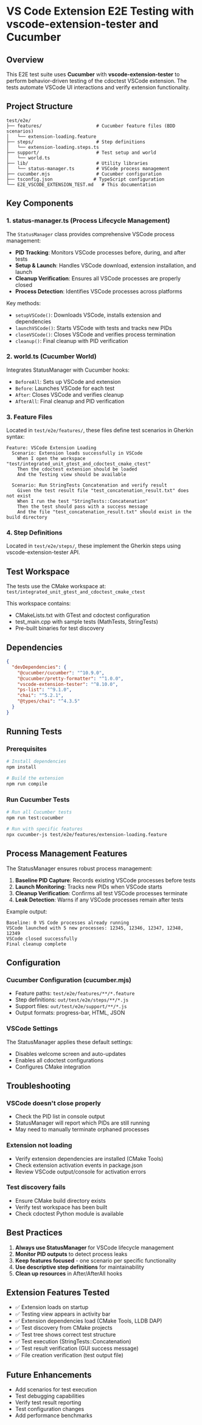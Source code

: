 # VS Code Extension E2E Testing with vscode-extension-tester and Cucumber

## Overview

This E2E test suite uses **Cucumber** with **vscode-extension-tester** to perform behavior-driven testing of the cdoctest VSCode extension. The tests automate VSCode UI interactions and verify extension functionality.

## Project Structure

```
test/e2e/
├── features/                    # Cucumber feature files (BDD scenarios)
│   └── extension-loading.feature
├── steps/                       # Step definitions
│   └── extension-loading.steps.ts
├── support/                     # Test setup and world
│   └── world.ts
├── lib/                         # Utility libraries
│   └── status-manager.ts        # VSCode process management
├── cucumber.mjs                 # Cucumber configuration
├── tsconfig.json               # TypeScript configuration
└── E2E_VSCODE_EXTENSION_TEST.md   # This documentation
```

## Key Components

### 1. **status-manager.ts** (Process Lifecycle Management)

The `StatusManager` class provides comprehensive VSCode process management:

- **PID Tracking**: Monitors VSCode processes before, during, and after tests
- **Setup & Launch**: Handles VSCode download, extension installation, and launch
- **Cleanup Verification**: Ensures all VSCode processes are properly closed
- **Process Detection**: Identifies VSCode processes across platforms

Key methods:
- `setupVSCode()`: Downloads VSCode, installs extension and dependencies
- `launchVSCode()`: Starts VSCode with tests and tracks new PIDs
- `closeVSCode()`: Closes VSCode and verifies process termination
- `cleanup()`: Final cleanup with PID verification

### 2. **world.ts** (Cucumber World)

Integrates StatusManager with Cucumber hooks:
- `BeforeAll`: Sets up VSCode and extension
- `Before`: Launches VSCode for each test
- `After`: Closes VSCode and verifies cleanup
- `AfterAll`: Final cleanup and PID verification

### 3. **Feature Files**

Located in `test/e2e/features/`, these files define test scenarios in Gherkin syntax:

```gherkin
Feature: VSCode Extension Loading
  Scenario: Extension loads successfully in VSCode
    When I open the workspace "test/integrated_unit_gtest_and_cdoctest_cmake_ctest"
    Then the cdoctest extension should be loaded
    And the Testing view should be available
    
  Scenario: Run StringTests Concatenation and verify result
    Given the test result file "test_concatenation_result.txt" does not exist
    When I run the test "StringTests::Concatenation"
    Then the test should pass with a success message
    And the file "test_concatenation_result.txt" should exist in the build directory
```

### 4. **Step Definitions**

Located in `test/e2e/steps/`, these implement the Gherkin steps using vscode-extension-tester API.

## Test Workspace

The tests use the CMake workspace at:
`test/integrated_unit_gtest_and_cdoctest_cmake_ctest`

This workspace contains:
- CMakeLists.txt with GTest and cdoctest configuration
- test_main.cpp with sample tests (MathTests, StringTests)
- Pre-built binaries for test discovery

## Dependencies

```json
{
  "devDependencies": {
    "@cucumber/cucumber": "^10.9.0",
    "@cucumber/pretty-formatter": "^1.0.0",
    "vscode-extension-tester": "^8.10.0",
    "ps-list": "^9.1.0",
    "chai": "^5.2.1",
    "@types/chai": "^4.3.5"
  }
}
```

## Running Tests

### Prerequisites
```bash
# Install dependencies
npm install

# Build the extension
npm run compile
```

### Run Cucumber Tests
```bash
# Run all Cucumber tests
npm run test:cucumber

# Run with specific features
npx cucumber-js test/e2e/features/extension-loading.feature
```

## Process Management Features

The StatusManager ensures robust process management:

1. **Baseline PID Capture**: Records existing VSCode processes before tests
2. **Launch Monitoring**: Tracks new PIDs when VSCode starts
3. **Cleanup Verification**: Confirms all test VSCode processes terminate
4. **Leak Detection**: Warns if any VSCode processes remain after tests

Example output:
```
Baseline: 0 VS Code processes already running
VSCode launched with 5 new processes: 12345, 12346, 12347, 12348, 12349
VSCode closed successfully
Final cleanup complete
```

## Configuration

### Cucumber Configuration (cucumber.mjs)
- Feature paths: `test/e2e/features/**/*.feature`
- Step definitions: `out/test/e2e/steps/**/*.js`
- Support files: `out/test/e2e/support/**/*.js`
- Output formats: progress-bar, HTML, JSON

### VSCode Settings
The StatusManager applies these default settings:
- Disables welcome screen and auto-updates
- Enables all cdoctest configurations
- Configures CMake integration

## Troubleshooting

### VSCode doesn't close properly
- Check the PID list in console output
- StatusManager will report which PIDs are still running
- May need to manually terminate orphaned processes

### Extension not loading
- Verify extension dependencies are installed (CMake Tools)
- Check extension activation events in package.json
- Review VSCode output/console for activation errors

### Test discovery fails
- Ensure CMake build directory exists
- Verify test workspace has been built
- Check cdoctest Python module is available

## Best Practices

1. **Always use StatusManager** for VSCode lifecycle management
2. **Monitor PID outputs** to detect process leaks
3. **Keep features focused** - one scenario per specific functionality
4. **Use descriptive step definitions** for maintainability
5. **Clean up resources** in After/AfterAll hooks

## Extension Features Tested

- ✅ Extension loads on startup
- ✅ Testing view appears in activity bar
- ✅ Extension dependencies load (CMake Tools, LLDB DAP)
- ✅ Test discovery from CMake projects
- ✅ Test tree shows correct test structure
- ✅ Test execution (StringTests::Concatenation)
- ✅ Test result verification (GUI success message)
- ✅ File creation verification (test output file)

## Future Enhancements

- Add scenarios for test execution
- Test debugging capabilities
- Verify test result reporting
- Test configuration changes
- Add performance benchmarks